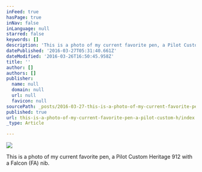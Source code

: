 ```yaml
---
inFeed: true
hasPage: true
inNav: false
inLanguage: null
starred: false
keywords: []
description: 'This is a photo of my current favorite pen, a Pilot Custom Heritage 912 with a Falcon (FA) nib.'
datePublished: '2016-03-27T05:31:40.661Z'
dateModified: '2016-03-26T16:50:45.958Z'
title: ''
author: []
authors: []
publisher:
  name: null
  domain: null
  url: null
  favicon: null
sourcePath: _posts/2016-03-27-this-is-a-photo-of-my-current-favorite-pen-a-pilot-custom-h.md
published: true
url: this-is-a-photo-of-my-current-favorite-pen-a-pilot-custom-h/index.html
_type: Article

---
```

![](https://the-grid-user-content.s3-us-west-2.amazonaws.com/eeb30810-3f7f-421f-bd68-af490320dab6.jpg)

This is a photo of my current favorite pen, a Pilot Custom Heritage 912 with a Falcon (FA) nib.